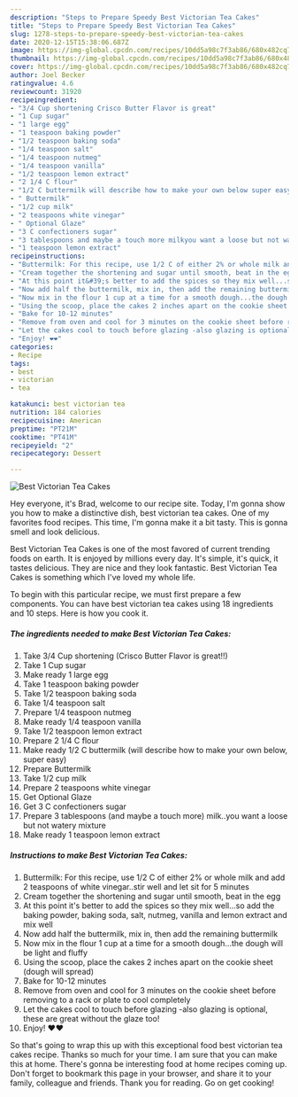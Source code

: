 ```yaml
---
description: "Steps to Prepare Speedy Best Victorian Tea Cakes"
title: "Steps to Prepare Speedy Best Victorian Tea Cakes"
slug: 1278-steps-to-prepare-speedy-best-victorian-tea-cakes
date: 2020-12-15T15:38:06.687Z
image: https://img-global.cpcdn.com/recipes/10dd5a98c7f3ab86/680x482cq70/best-victorian-tea-cakes-recipe-main-photo.jpg
thumbnail: https://img-global.cpcdn.com/recipes/10dd5a98c7f3ab86/680x482cq70/best-victorian-tea-cakes-recipe-main-photo.jpg
cover: https://img-global.cpcdn.com/recipes/10dd5a98c7f3ab86/680x482cq70/best-victorian-tea-cakes-recipe-main-photo.jpg
author: Joel Becker
ratingvalue: 4.6
reviewcount: 31920
recipeingredient:
- "3/4 Cup shortening Crisco Butter Flavor is great"
- "1 Cup sugar"
- "1 large egg"
- "1 teaspoon baking powder"
- "1/2 teaspoon baking soda"
- "1/4 teaspoon salt"
- "1/4 teaspoon nutmeg"
- "1/4 teaspoon vanilla"
- "1/2 teaspoon lemon extract"
- "2 1/4 C flour"
- "1/2 C buttermilk will describe how to make your own below super easy"
- " Buttermilk"
- "1/2 cup milk"
- "2 teaspoons white vinegar"
- " Optional Glaze"
- "3 C confectioners sugar"
- "3 tablespoons and maybe a touch more milkyou want a loose but not watery mixture"
- "1 teaspoon lemon extract"
recipeinstructions:
- "Buttermilk: For this recipe, use 1/2 C of either 2% or whole milk and add 2 teaspoons of white vinegar..stir well and let sit for 5 minutes"
- "Cream together the shortening and sugar until smooth, beat in the egg"
- "At this point it&#39;s better to add the spices so they mix well...so add the baking powder, baking soda, salt, nutmeg, vanilla and lemon extract and mix well"
- "Now add half the buttermilk, mix in, then add the remaining buttermilk"
- "Now mix in the flour 1 cup at a time for a smooth dough...the dough will be light and fluffy"
- "Using the scoop, place the cakes 2 inches apart on the cookie sheet (dough will spread)"
- "Bake for 10-12 minutes"
- "Remove from oven and cool for 3 minutes on the cookie sheet before removing to a rack or plate to cool completely"
- "Let the cakes cool to touch before glazing -also glazing is optional, these are great without the glaze too!"
- "Enjoy! ❤️❤️"
categories:
- Recipe
tags:
- best
- victorian
- tea

katakunci: best victorian tea 
nutrition: 184 calories
recipecuisine: American
preptime: "PT21M"
cooktime: "PT41M"
recipeyield: "2"
recipecategory: Dessert

---
```



![Best Victorian Tea Cakes](https://img-global.cpcdn.com/recipes/10dd5a98c7f3ab86/680x482cq70/best-victorian-tea-cakes-recipe-main-photo.jpg)

Hey everyone, it's Brad, welcome to our recipe site. Today, I'm gonna show you how to make a distinctive dish, best victorian tea cakes. One of my favorites food recipes. This time, I'm gonna make it a bit tasty. This is gonna smell and look delicious.

Best Victorian Tea Cakes is one of the most favored of current trending foods on earth. It is enjoyed by millions every day. It's simple, it's quick, it tastes delicious. They are nice and they look fantastic. Best Victorian Tea Cakes is something which I've loved my whole life.




To begin with this particular recipe, we must first prepare a few components. You can have best victorian tea cakes using 18 ingredients and 10 steps. Here is how you cook it.

<!--inarticleads1-->

##### The ingredients needed to make Best Victorian Tea Cakes:

1. Take 3/4 Cup shortening (Crisco Butter Flavor is great!!)
1. Take 1 Cup sugar
1. Make ready 1 large egg
1. Take 1 teaspoon baking powder
1. Take 1/2 teaspoon baking soda
1. Take 1/4 teaspoon salt
1. Prepare 1/4 teaspoon nutmeg
1. Make ready 1/4 teaspoon vanilla
1. Take 1/2 teaspoon lemon extract
1. Prepare 2 1/4 C flour
1. Make ready 1/2 C buttermilk (will describe how to make your own below, super easy)
1. Prepare  Buttermilk
1. Take 1/2 cup milk
1. Prepare 2 teaspoons white vinegar
1. Get  Optional Glaze
1. Get 3 C confectioners sugar
1. Prepare 3 tablespoons (and maybe a touch more) milk..you want a loose but not watery mixture
1. Make ready 1 teaspoon lemon extract




<!--inarticleads2-->

##### Instructions to make Best Victorian Tea Cakes:

1. Buttermilk: For this recipe, use 1/2 C of either 2% or whole milk and add 2 teaspoons of white vinegar..stir well and let sit for 5 minutes
1. Cream together the shortening and sugar until smooth, beat in the egg
1. At this point it&#39;s better to add the spices so they mix well...so add the baking powder, baking soda, salt, nutmeg, vanilla and lemon extract and mix well
1. Now add half the buttermilk, mix in, then add the remaining buttermilk
1. Now mix in the flour 1 cup at a time for a smooth dough...the dough will be light and fluffy
1. Using the scoop, place the cakes 2 inches apart on the cookie sheet (dough will spread)
1. Bake for 10-12 minutes
1. Remove from oven and cool for 3 minutes on the cookie sheet before removing to a rack or plate to cool completely
1. Let the cakes cool to touch before glazing -also glazing is optional, these are great without the glaze too!
1. Enjoy! ❤️❤️




So that's going to wrap this up with this exceptional food best victorian tea cakes recipe. Thanks so much for your time. I am sure that you can make this at home. There's gonna be interesting food at home recipes coming up. Don't forget to bookmark this page in your browser, and share it to your family, colleague and friends. Thank you for reading. Go on get cooking!
